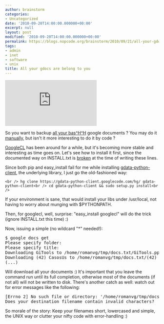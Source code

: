 ```yaml
---
author: brainstorm
categories:
- Uncategorized
date: '2010-09-20T14:00:00.000000+00:00'
excerpt: null
layout: post
modified: '2010-09-20T14:00:00.000000+00:00'
permalink: https://blogs.nopcode.org/brainstorm/2010/09/21/all-your-gdocs-are-belong-to-you/
tags:
- admin
- inet
- software
- unix
title: All your gdocs are belong to you
---
```


![Google CL (command line)][1]

So you want to backup [all your bas][2][^H^H][3] google documents ? You may do it [manually][4], but isn't it more interesting to do it by code ?

[GoogleCL][5] has been around for a while, but it's becoming more stable and interesting as time goes on. Let's see how to install it first, since the documented way on INSTALL.txt is [broken][6] at the time of writing these lines.

<!--more-->

Since both pip and easy_install fail for me while installing [gdata-python-client][7], the underlying library, I just go the old-fashioned way:

`<br />
hg clone https://gdata-python-client.googlecode.com/hg/ gdata-python-client<br />
cd gdata-python-client && sudo setup.py install<br />
`

If your environment is sane, that would install your libs under /usr/local, not having to worry about munging with $PYTHONPATH.

Then, for googlecl, well, surprise: "easy_install googlecl" will do the trick (ignore INSTALL.txt this time) :) 

Now, issuing a simple (no wildcard "*" needed!):

<pre>$ google docs get
Please specify folder: 
Please specify title: 
Downloading GiTools to /home/romanvg/tmp/docs.txt/GiTools.ppt
Downloading (42) CasosUs to /home/romanvg/tmp/docs.txt/(42) CasosUs.txt
(...)
</pre>

Will download all your documents :) It's important that you leave the command run until its full completion, otherwise most of the documents (if not all) will not be written to disk. There's another catch as well: watch out for error messages like the following:

<pre>[Errno 2] No such file or directory: '/home/romanvg/tmp/docs.txt/Placement / Keyword Report, Feb 15, 2010 4:29:01 PM Central European Time.xls'
Does your destination filename contain invalid characters?
</pre>

So morale of the story: Keep your filenames short, lowercased and simple, the UNIX way or clutter your nifty code with error-handling :)

 [1]: http://www.ecko-labs.com/wp-content/themes/mystream/thumb.php?src=wp-content/uploads/2010/06/googlecl21.png&w=390&h=230&zc=1&q=90
 [2]: http://en.wikipedia.org/wiki/All_your_base_are_belong_to_us
 [3]: http://en.wikipedia.org/wiki/Backspace
 [4]: http://www.dataliberation.org/google/google-docs
 [5]: http://code.google.com/p/googlecl/
 [6]: http://code.google.com/p/googlecl/issues/detail?id=290&q=braincode&colspec=ID%20Type%20Stars%20Status%20Priority%20Milestone%20Owner%20Summary
 [7]: http://code.google.com/p/gdata-python-client/source/checkout